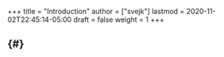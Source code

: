 +++
title = "Introduction"
author = ["svejk"]
lastmod = 2020-11-02T22:45:14-05:00
draft = false
weight = 1
+++

##  {#}
